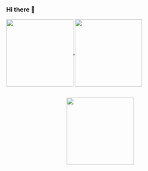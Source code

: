 ### Hi there 👋

<!--
**DiegoADP/diegoadp** is a ✨ _special_ ✨ repository because its `README.md` (this file) appears on your GitHub profile.

Here are some ideas to get you started:

- 🔭 I’m currently working on ...
- 🌱 I’m currently learning ...
- 👯 I’m looking to collaborate on ...
- 🤔 I’m looking for help with ...
- 💬 Ask me about ...
- 📫 How to reach me: ...
- 😄 Pronouns: ...
- ⚡ Fun fact: ...
-->

<div>
  <a href="https://github.com/diegoadp">
  <img align="center" height="180rem" src="https://github-readme-stats.vercel.app/api?username=diegoadp&show_icons=true&theme=tokyonight&include_all_commits=true&count_private=true"/>
  <img align="center" height="180rem" src="https://github-readme-stats.vercel.app/api/top-langs/?username=diegoadp&layout=compact&langs_count=7&theme=tokyonight"/>
</div>
  
##
  
<div align="center">
 <a href="https://www.linkedin.com/in/diegodinizadm/" target="_blank"><img src="https://img.shields.io/badge/-LinkedIn-%230077B5?style=for-the-badge&logo=linkedin&logoColor=white" target="_blank" width="180rem"></a> 
</div>
